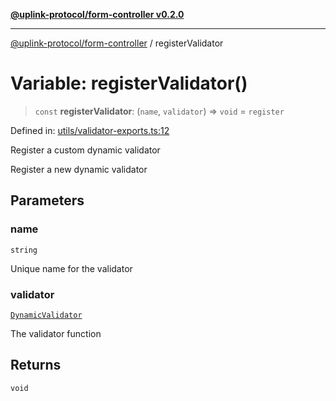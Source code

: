 [**@uplink-protocol/form-controller v0.2.0**](../README.md)

***

[@uplink-protocol/form-controller](../globals.md) / registerValidator

# Variable: registerValidator()

> `const` **registerValidator**: (`name`, `validator`) => `void` = `register`

Defined in: [utils/validator-exports.ts:12](https://github.com/jmkcoder/uplink-protocol-form-controller/blob/8226087892ff308dad52ba8f951d70bde4dbbb0b/src/utils/validator-exports.ts#L12)

Register a custom dynamic validator

Register a new dynamic validator

## Parameters

### name

`string`

Unique name for the validator

### validator

[`DynamicValidator`](../type-aliases/DynamicValidator.md)

The validator function

## Returns

`void`
